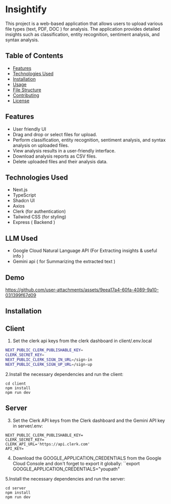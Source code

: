 # Insightify

This project is a web-based application that allows users to upload various file types (text, PDF, DOC ) for analysis. The application provides detailed insights such as classification, entity recognition, sentiment analysis, and syntax analysis.

## Table of Contents

- [Features](#features)
- [Technologies Used](#technologies-used)
- [Installation](#installation)
- [Usage](#usage)
- [File Structure](#file-structure)
- [Contributing](#contributing)
- [License](#license)

## Features
- User friendly UI 
- Drag and drop or select files for upload.
- Perform classification, entity recognition, sentiment analysis, and syntax analysis on uploaded files.
- View analysis results in a user-friendly interface.
- Download analysis reports as CSV files.
- Delete uploaded files and their analysis data.

## Technologies Used

- Next.js
- TypeScript
- Shadcn UI
- Axios
- Clerk (for authentication)
- Tailwind CSS (for styling)
- Express ( Backend )

## LLM Used 

- Google Cloud Natural Language API (For Extracting insights & useful info )
- Gemini api ( for Summarizing the extracted text ) 
  
## Demo
https://github.com/user-attachments/assets/9eea17a4-60fa-4089-9a10-031399f67d09


## Installation

## Client  
1. Set the clerk api keys from the clerk dashboard in client/.env.local

```bash
NEXT_PUBLIC_CLERK_PUBLISHABLE_KEY=
CLERK_SECRET_KEY=
NEXT_PUBLIC_CLERK_SIGN_IN_URL=/sign-in
NEXT_PUBLIC_CLERK_SIGN_UP_URL=/sign-up
```
2.Install the necessary dependencies and run the client:
```
cd client
npm install
npm run dev

```
## Server 
3. Set the Clerk API keys from the Clerk dashboard and the Gemini API key in server/.env:
```
NEXT_PUBLIC_CLERK_PUBLISHABLE_KEY=
CLERK_SECRET_KEY=
CLERK_API_URL='https://api.clerk.com'
API_KEY=
```
4. Download the GOOGLE_APPLICATION_CREDENTIALS from the Google Cloud Console and don't forget to export it globally:
``export GOOGLE_APPLICATION_CREDENTIALS="youpath"

5.Install the necessary dependencies and run the server:

```
cd server
npm install
npm run dev

```

